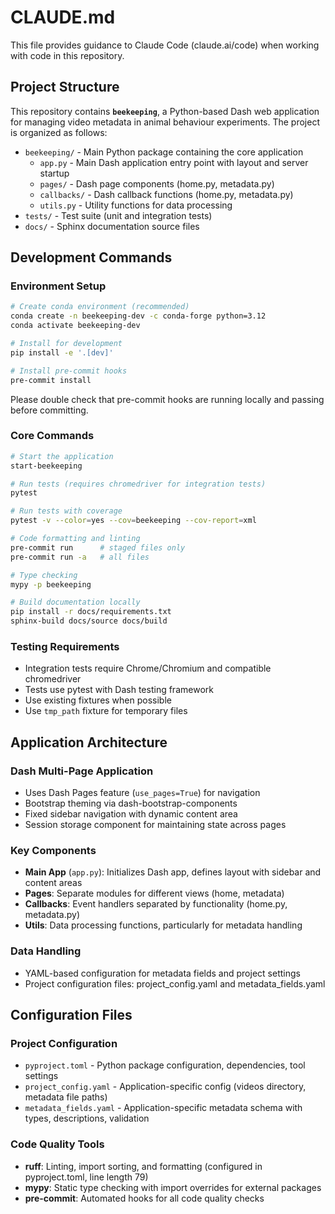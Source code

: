 # CLAUDE.md

This file provides guidance to Claude Code (claude.ai/code) when working with code in this repository.

## Project Structure

This repository contains **`beekeeping`**, a Python-based Dash web application for managing video metadata in animal behaviour experiments. The project is organized as follows:

- `beekeeping/` - Main Python package containing the core application
  - `app.py` - Main Dash application entry point with layout and server startup
  - `pages/` - Dash page components (home.py, metadata.py)
  - `callbacks/` - Dash callback functions (home.py, metadata.py)
  - `utils.py` - Utility functions for data processing
- `tests/` - Test suite (unit and integration tests)
- `docs/` - Sphinx documentation source files

## Development Commands

### Environment Setup
```bash
# Create conda environment (recommended)
conda create -n beekeeping-dev -c conda-forge python=3.12
conda activate beekeeping-dev

# Install for development
pip install -e '.[dev]'

# Install pre-commit hooks
pre-commit install
```
Please double check that pre-commit hooks are running locally and passing before committing.


### Core Commands
```bash
# Start the application
start-beekeeping

# Run tests (requires chromedriver for integration tests)
pytest

# Run tests with coverage
pytest -v --color=yes --cov=beekeeping --cov-report=xml

# Code formatting and linting
pre-commit run      # staged files only
pre-commit run -a   # all files

# Type checking
mypy -p beekeeping

# Build documentation locally
pip install -r docs/requirements.txt
sphinx-build docs/source docs/build
```

### Testing Requirements
- Integration tests require Chrome/Chromium and compatible chromedriver
- Tests use pytest with Dash testing framework
- Use existing fixtures when possible
- Use `tmp_path` fixture for temporary files

## Application Architecture

### Dash Multi-Page Application
- Uses Dash Pages feature (`use_pages=True`) for navigation
- Bootstrap theming via dash-bootstrap-components
- Fixed sidebar navigation with dynamic content area
- Session storage component for maintaining state across pages

### Key Components
- **Main App** (`app.py`): Initializes Dash app, defines layout with sidebar and content areas
- **Pages**: Separate modules for different views (home, metadata)
- **Callbacks**: Event handlers separated by functionality (home.py, metadata.py)
- **Utils**: Data processing functions, particularly for metadata handling

### Data Handling
- YAML-based configuration for metadata fields and project settings
- Project configuration files: project_config.yaml and metadata_fields.yaml

## Configuration Files

### Project Configuration
- `pyproject.toml` - Python package configuration, dependencies, tool settings
- `project_config.yaml` - Application-specific config (videos directory, metadata file paths)
- `metadata_fields.yaml` - Application-specific metadata schema with types, descriptions, validation

### Code Quality Tools
- **ruff**: Linting, import sorting, and formatting (configured in pyproject.toml, line length 79)
- **mypy**: Static type checking with import overrides for external packages
- **pre-commit**: Automated hooks for all code quality checks
